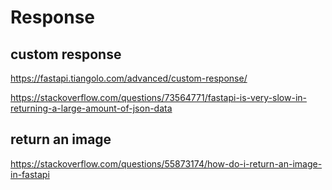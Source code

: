 # Response

## custom response
https://fastapi.tiangolo.com/advanced/custom-response/

https://stackoverflow.com/questions/73564771/fastapi-is-very-slow-in-returning-a-large-amount-of-json-data


## return an image
https://stackoverflow.com/questions/55873174/how-do-i-return-an-image-in-fastapi
